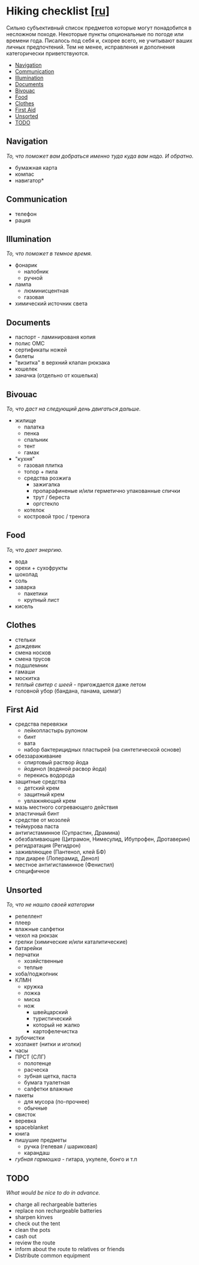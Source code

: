 # Hiking checklist [[ru]](../master/README.md)

Сильно субъективный список предметов которые могут понадобится в несложном походе. Некоторые пункты опциональные по погоде или времени года. Писалось под себя и, скорее всего, не учитывают ваших личных предпочтений. Тем не менее, исправления и дополнения категорически приветствуются.

* [Navigation](#navigation)
* [Communication](#communication)
* [Illumination](#illumination)
* [Documents](#documents)
* [Bivouac](#bivouac)
* [Food](#food)
* [Clothes](#clothes)
* [First Aid](#first-aid)
* [Unsorted](#unsorted)
* [TODO](#todo)

## Navigation

*То, что поможет вам добраться именно туда куда вам надо. И обратно.*

* бумажная карта
* компас
* навигатор*

## Communication

* телефон
* рация

## Illumination

*То, что поможет в темное время.*

* фонарик
  * налобник
  * ручной
* лампа
  * люминисцентная
  * газовая
* химический источник света

## Documents

* паспорт - ламинированя копия
* полис ОМС
* сертификаты ножей
* билеты
* "визитка" в верхний клапан рюкзака
* кошелек
* заначка (отдельно от кошелька)

## Bivouac
*То, что даст на следующий день двигаться дальше.*

* жилище
  * палатка
  * пенка
  * спальник
  * тент
  * гамак
* "кухня"
  * газовая плитка
  * топор + пила
  * средства розжига
    * зажигалка
    * пропарафиненые и/или герметично упакованные спички
    * трут / береста
    * оргстекло
  * котелок
  * костровой трос / тренога

## Food

*То, что дает энергию.*

* вода
* орехи + сухофрукты
* шоколад
* соль
* заварка
  * пакетики
  * крупный лист
* кисель

## Clothes

* стельки
* дождевик
* смена носков
* смена трусов
* подшлемник
* гамаши
* москитка
* *теплый свитер с шеей* - пригождается даже летом
* головной убор (бандана, панама, шемаг)

## First Aid

* средства перевязки
  * лейкопластырь рулоном
  * бинт
  * вата
  * набор бактерицидных пластырей (на синтетической основе)
* обеззараживание
  * спиртовый раствор йода
  * йодинол (водяной расвор йода)
  * перекись водорода
* защитные средства
  * детский крем
  * защитный крем
  * увлажняющий крем
* мазь местного согревающего действия
* эластичный бинт
* средстве от мозолей
* теймурова паста
* антигистаминное (Супрастин, Драмина)
* обезбаливающие (Цитрамон, Нимесулид, Ибупрофен, Дротаверин)
* регидратация (Регидрон)
* заживляющее (Пантенол, клей БФ)
* при диарее (Лоперамид, Денол)
* местное антигистаминное (Фенистил)
* специфичное

## Unsorted

*То, что не нашло своей категории*

* репеллент
* плеер
* влажные салфетки
* чехол на рюкзак
* грелки (химические и/или каталитические)
* батарейки
* перчатки
  * хозяйственные
  * теплые
* хоба/поджопник
* КЛМН
  * кружка
  * ложка
  * миска
  * нож
    * швейцарский
    * туристический
    * который не жалко
    * картофелечистка
* зубочистки
* хозпакет (нитки и иголки)
* часы
* ПРСТ (СЛГ)
  * полотенце
  * расческа
  * зубная щетка, паста
  * бумага туалетная
  * салфетки влажные
* пакеты
  * для мусора (по-прочнее)
  * обычные
* свисток
* веревка
* spaceblanket
* книга
* пишушие предметы
  * ручка (гелевая / шариковая)
  * карандаш
* *губная гармошка* - гитара, укулеле, бонго и т.п

## TODO

*What would be nice to do in advance.*

* charge all rechargeable batteries
* replace non rechargeable batteries
* sharpen kinves
* check out the tent
* clean the pots
* cash out
* review the route
* inform about the route to relatives or friends
* Distribute common equipment
